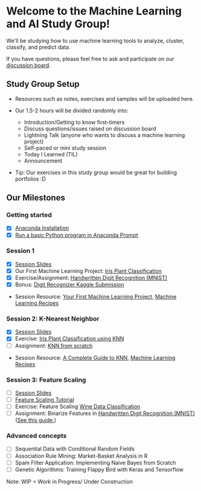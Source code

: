 # Welcome to the Machine Learning and AI Study Group!
We'll be studying how to use machine learning tools to analyze, cluster, classify, and predict data.

If you have questions, please feel free to ask and participate on our [discussion
board](https://www.meetup.com/Women-Who-Code-Manila/messages/boards/forum/25085644). 

## Study Group Setup
* Resources such as notes, exercises and samples will be uploaded here.
* Our 1.5-2 hours will be divided randomly into:
    - Introduction/Getting to know first-timers 
    - Discuss questions/issues raised on discussion board 
    - Lightning Talk (anyone who wants to discuss a machine learning project) 
    - Self-paced or mini study session
    - Today I Learned (TIL)
    - Announcement

* Tip: Our exercises in this study group would be great for building portfolios :D

## Our Milestones
### Getting started
- [X] [Anaconda Installation](https://gitlab.com/wwcodemanila/WWCodeManila-ML.AI/blob/master/tutorials/installation_guide.md) 
- [X] [Run a basic Python program in Anaconda Prompt](https://gitlab.com/wwcodemanila/WWCodeManila-ML.AI/blob/master/tutorials/installation_guide.md)

### Session 1 
- [X] [Session Slides](https://gitlab.com/wwcodemanila/WWCodeManila-ML.AI/blob/master/slides/(Session%201)%20Introduction%20to%20Machine%20Learning.pdf)
- [X] Our First Machine Learning Project: [Iris Plant Classification](https://gitlab.com/wwcodemanila/WWCodeManila-ML.AI/blob/master/samples/iris_script.py)
- [X] Exercise/Assignment: [Handwritten Digit Recognition (MNIST)](https://gitlab.com/wwcodemanila/WWCodeManila-ML.AI/blob/master/exercises/mnist_script.py)
- [X] Bonus: [Digit Recognizer Kaggle Submission](https://gitlab.com/wwcodemanila/WWCodeManila-ML.AI/blob/master/tutorials/kaggle_submission.md)
* Session Resource: [Your First Machine Learning Project](http://machinelearningmastery.com/machine-learning-in-python-step-by-step/), [Machine Learning Recipes](https://www.youtube.com/watch?v=cKxRvEZd3Mw)

### Session 2: K-Nearest Neighbor
- [X] [Session Slides](https://gitlab.com/wwcodemanila/WWCodeManila-ML.AI/blob/master/slides/(Session%202)%20K-Nearest%20Neighbor.pdf)
- [X] Exercise: [Iris Plant Classification using KNN](https://gitlab.com/wwcodemanila/WWCodeManila-ML.AI/blob/master/exercises/iris_knn.py)
- [ ] Assignment: [KNN from scratch](https://gitlab.com/wwcodemanila/WWCodeManila-ML.AI/blob/master/exercises/knn_scratch.py)
* Session Resource: [A Complete Guide to KNN](https://kevinzakka.github.io/2016/07/13/k-nearest-neighbor/), [Machine Learning Recipes](https://www.youtube.com/watch?v=AoeEHqVSNOw&t=401s)

### Session 3: Feature Scaling
- [ ] [Session Slides](https://gitlab.com/wwcodemanila/WWCodeManila-ML.AI/blob/master/slides/(Session%203)%20Feature%20Scaling.pdf)
- [ ] [Feature Scaling Tutorial](https://gitlab.com/wwcodemanila/WWCodeManila-ML.AI/blob/master/tutorials/feature_scaling.md)
- [ ] Exercise: Feature Scaling [Wine Data Classification](https://gitlab.com/wwcodemanila/WWCodeManila-ML.AI/blob/master/exercises/wine_script.py)
- [ ] Assignment: Binarize Features in [Handwritten Digit Recognition (MNIST)](https://gitlab.com/wwcodemanila/WWCodeManila-ML.AI/blob/master/exercises/mnist_script.py) ([See this guide.](https://gitlab.com/wwcodemanila/WWCodeManila-ML.AI/blob/master/tutorials/feature_binarization.md))

### Advanced concepts
- [ ] Sequential Data with Conditional Random Fields 
- [ ] Association Rule Mining: Market-Basket Analysis in R
- [ ] Spam Filter Application: Implementing Naive Bayes from Scratch 
- [ ] Genetic Algorithms: Training Flappy Bird with Keras and Tensorflow

Note: WIP = Work in Progress/ Under Construction
